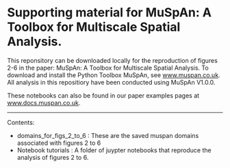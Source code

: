 # Supporting material for MuSpAn: A Toolbox for Multiscale Spatial Analysis.

This reponsitory can be downloaded locally for the reproduction of figures 2-6 in the paper: MuSpAn: A Toolbox for Multiscale Spatial Analysis. To download and install the Python Toolbox MuSpAn, see www.muspan.co.uk. All analysis in this repositiory have been conducted using MuSpAn V1.0.0.

These notebooks can also be found in our paper examples pages at www.docs.muspan.co.uk.

---
Contents:
- domains_for_figs_2_to_6 : These are the saved muspan domains associated with figures 2 to 6
- Notebook tutorials :  A folder of juypter notebooks that reproduce the analysis of figures 2 to 6.
